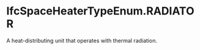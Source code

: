 IfcSpaceHeaterTypeEnum.RADIATOR
===============================
A heat-distributing unit that operates with thermal radiation.


